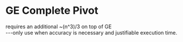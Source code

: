 # GE Complete Pivot

requires an additional ~(n^3)/3 on top of GE  
---only use when accuracy is necessary and justifiable execution time.

